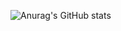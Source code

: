 ![Anurag's GitHub stats](https://github-readme-stats.vercel.app/api?username=cuangky8&show_icons=true)

